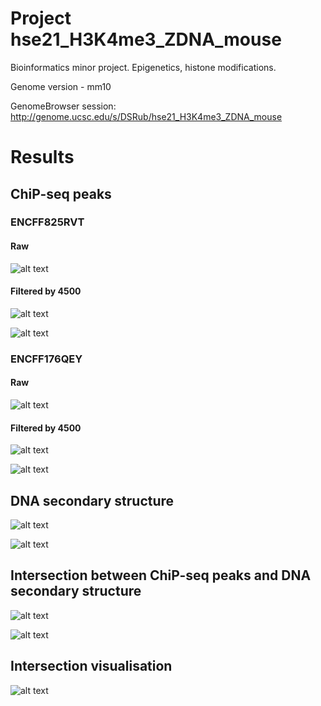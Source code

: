 # Project hse21_H3K4me3_ZDNA_mouse

Bioinformatics minor project. Epigenetics, histone modifications.

Genome version - mm10

GenomeBrowser session: http://genome.ucsc.edu/s/DSRub/hse21_H3K4me3_ZDNA_mouse

# Results
## ChiP-seq peaks
### ENCFF825RVT
#### Raw

![alt text](https://github.com/dimarub2000/hse21_H3K4me3_ZDNA_mouse/blob/main/images2png/filter_peaks.H3K4me3_MEL.ENCFF825RVT.mm10.init.hist.pdf.png-1.png)

#### Filtered by 4500

![alt text](https://github.com/dimarub2000/hse21_H3K4me3_ZDNA_mouse/blob/main/images2png/filter_peaks.H3K4me3_MEL.ENCFF825RVT.mm10.filtered.hist.pdf.png-1.png)

![alt text](https://github.com/dimarub2000/hse21_H3K4me3_ZDNA_mouse/blob/main/images2png/chip_seeker.H3K4me3_MEL.ENCFF825RVT.mm10.filtered.plotAnnoPie.pdf.png-1.png)

### ENCFF176QEY

#### Raw

![alt text](https://github.com/dimarub2000/hse21_H3K4me3_ZDNA_mouse/blob/main/images2png/filter_peaks.H3K4me3_MEL.ENCFF176QEY.mm10.init.hist.pdf.png-1.png)

#### Filtered by 4500

![alt text](https://github.com/dimarub2000/hse21_H3K4me3_ZDNA_mouse/blob/main/images2png/filter_peaks.H3K4me3_MEL.ENCFF176QEY.mm10.filtered.hist.pdf.png-1.png)

![alt text](https://github.com/dimarub2000/hse21_H3K4me3_ZDNA_mouse/blob/main/images2png/chip_seeker.H3K4me3_MEL.ENCFF176QEY.mm10.filtered.plotAnnoPie.pdf.png-1.png)

## DNA secondary structure

![alt text](https://github.com/dimarub2000/hse21_H3K4me3_ZDNA_mouse/blob/main/images2png/len_hist.mouseZ-DNA1.pdf.png-1.png)

![alt text](https://github.com/dimarub2000/hse21_H3K4me3_ZDNA_mouse/blob/main/images2png/chip_seeker.mouseZ-DNA1.plotAnnoPie.pdf.png-1.png)

## Intersection between ChiP-seq peaks and DNA secondary structure

![alt text](https://github.com/dimarub2000/hse21_H3K4me3_ZDNA_mouse/blob/main/images2png/len_hist.H3K4me3_MEL.intersect_with_mouseZ-DNA1.pdf.png-1.png)

![alt text](https://github.com/dimarub2000/hse21_H3K4me3_ZDNA_mouse/blob/main/images2png/chip_seeker.H3K4me3_MEL.intersect_with_mouseZ-DNA1.plotAnnoPie.pdf.png-1.png)

## Intersection visualisation

![alt text](https://github.com/dimarub2000/hse21_H3K4me3_ZDNA_mouse/blob/main/images2png/intersect_Map7.png)
